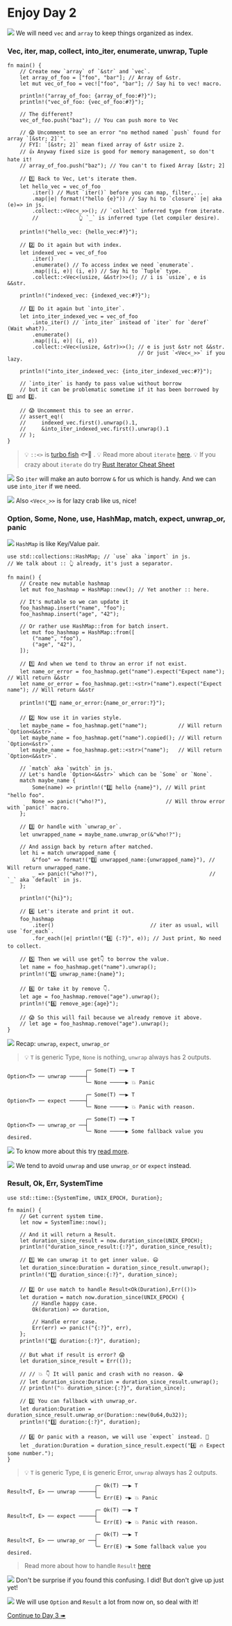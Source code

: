 # Enjoy Day 2

![](/assets/kat.png) <span class="speech-bubble">We will need `vec` and `array` to keep things organized as index.</span>

### Vec, iter, map, collect, into_iter, enumerate, unwrap, Tuple

```rust,editable
fn main() {
    // Create new `array` of `&str` and `vec`.
    let array_of_foo = ["foo", "bar"]; // Array of &str.
    let mut vec_of_foo = vec!["foo", "bar"]; // Say hi to vec! macro.

    println!("array_of_foo: {array_of_foo:#?}");
    println!("vec_of_foo: {vec_of_foo:#?}");

    // The different?
    vec_of_foo.push("baz"); // You can push more to Vec

    // 😱 Uncomment to see an error "no method named `push` found for array `[&str; 2]`".
    // FYI: `[&str; 2]` mean fixed array of &str usize 2.
    // 👍 Anyway fixed size is good for memory management, so don't hate it!
    // array_of_foo.push("baz"); // You can't to fixed Array [&str; 2]

    // 1️⃣ Back to Vec, Let's iterate them.
    let hello_vec = vec_of_foo
        .iter() // Must `iter()` before you can map, filter,...
        .map(|e| format!("hello {e}")) // Say hi to `closure` |e| aka (e)=> in js.
        .collect::<Vec<_>>(); // `collect` inferred type from iterate.
        //             👆 `_` is inferred type (let compiler desire).

    println!("hello_vec: {hello_vec:#?}");

    // 2️⃣ Do it again but with index.
    let indexed_vec = vec_of_foo
        .iter()
        .enumerate() // To access index we need `enumerate`.
        .map(|(i, e)| (i, e)) // Say hi to `Tuple` type.
        .collect::<Vec<(usize, &&str)>>(); // i is `usize`, e is &&str.

    println!("indexed_vec: {indexed_vec:#?}");

    // 3️⃣ Do it again but `into_iter`.
    let into_iter_indexed_vec = vec_of_foo
        .into_iter() // `into_iter` instead of `iter` for `deref` (Wait what?).
        .enumerate()
        .map(|(i, e)| (i, e))
        .collect::<Vec<(usize, &str)>>(); // e is just &str not &&str.
                                          // Or just `<Vec<_>>` if you lazy.

    println!("into_iter_indexed_vec: {into_iter_indexed_vec:#?}");

    // `into_iter` is handy to pass value without borrow
    // but it can be problematic sometime if it has been borrowed by 1️⃣ and 2️⃣.

    // 😱 Uncomment this to see an error.
    // assert_eq!(
    //     indexed_vec.first().unwrap().1,
    //     &into_iter_indexed_vec.first().unwrap().1
    // );
}
```

> 💡 `::<>` is [turbo fish](https://turbo.fish/) <span style="transform: scaleX(-1);"><span>🐟💨</span></span> .
> 💡 Read more about `iterate` [here](https://doc.rust-lang.org/rust-by-example/trait/iter.html).
> 💡 If you crazy about `iterate` do try [Rust Iterator Cheat Sheet](https://danielkeep.github.io/itercheat_baked.html)

![](/assets/kat.png) <span class="speech-bubble">So `iter` will make an auto borrow `&` for us which is handy.
And we can use `into_iter` if we need.</span>

![](/assets/duck.png) <span class="speech-bubble">Also `<Vec<_>>` is for lazy crab like us, nice!</span>

### Option, Some, None, use, HashMap, match, expect, unwrap_or, panic

![](/assets/kat.png) <span class="speech-bubble">`HashMap` is like Key/Value pair.</span>

```rust,editable
use std::collections::HashMap; // `use` aka `import` in js.
// We talk about :: 👆 already, it's just a separator.

fn main() {
    // Create new mutable hashmap
    let mut foo_hashmap = HashMap::new(); // Yet another :: here.

    // It's mutable so we can update it
    foo_hashmap.insert("name", "foo");
    foo_hashmap.insert("age", "42");

    // Or rather use HashMap::from for batch insert.
    let mut foo_hashmap = HashMap::from([
        ("name", "foo"),
        ("age", "42"),
    ]);

    // 1️⃣ And when we tend to throw an error if not exist.
    let name_or_error = foo_hashmap.get("name").expect("Expect name");        // Will return &&str
    let name_or_error = foo_hashmap.get::<str>("name").expect("Expect name"); // Will return &&str

    println!("1️⃣ name_or_error:{name_or_error:?}");

    // 2️⃣ Now use it in varies style.
    let maybe_name = foo_hashmap.get("name");          // Will return `Option<&&str>`.
    let maybe_name = foo_hashmap.get("name").copied(); // Will return `Option<&str>`.
    let maybe_name = foo_hashmap.get::<str>("name");   // Will return `Option<&&str>`.

    // `match` aka `switch` in js.
    // Let's handle `Option<&&str>` which can be `Some` or `None`.
    match maybe_name {
        Some(name) => println!("2️⃣ hello {name}"), // Will print "hello foo".
        None => panic!("who!?"),                   // Will throw error with `panic!` macro.
    };

    // 3️⃣ Or handle with `unwrap_or`.
    let unwrapped_name = maybe_name.unwrap_or(&"who!?");

    // And assign back by return after matched.
    let hi = match unwrapped_name {
        &"foo" => format!("3️⃣ unwrapped_name:{unwrapped_name}"), // Will return unwrapped_name.
        _ => panic!("who!?"),                                    // `_` aka `default` in js.
    };

    println!("{hi}");

    // 4️⃣ Let's iterate and print it out.
    foo_hashmap
        .iter()                               // iter as usual, will use `for_each`.
        .for_each(|e| println!("4️⃣ {:?}", e)); // Just print, No need to collect.

    // 5️⃣ Then we will use get👇 to borrow the value.
    let name = foo_hashmap.get("name").unwrap();
    println!("5️⃣ unwrap_name:{name}");

    // 6️⃣ Or take it by remove 👇.
    let age = foo_hashmap.remove("age").unwrap();
    println!("6️⃣ remove_age:{age}");

    // 😱 So this will fail because we already remove it above.
    // let age = foo_hashmap.remove("age").unwrap();
}
```

![](/assets/kat.png) <span class="speech-bubble">Recap: `unwrap`, `expect`, `unwrap_or`</span>

> 💡 `T` is generic Type, `None` is nothing, `unwrap` always has 2 outputs.

```
                         ╭─ Some(T) ──▶︎ T
Option<T> ── unwrap ─────┤
                         ╰─ None ─────▶︎ 💥 Panic
```

```
                         ╭─ Some(T) ──▶︎ T
Option<T> ── expect ─────┤
                         ╰─ None ─────▶︎ 💥 Panic with reason.
```

```
                         ╭─ Some(T) ──▶︎ T
Option<T> ── unwrap_or ──┤
                         ╰─ None ─────▶︎ Some fallback value you desired.
```

![](/assets/kat.png) <span class="speech-bubble">To know more about this try [read more](https://doc.rust-lang.org/rust-by-example/error/option_unwrap.html).</span>

![](/assets/duck.png) <span class="speech-bubble">We tend to avoid `unwrap` and use `unwrap_or` or `expect` instead.</span>

### Result, Ok, Err, SystemTime

```rust,editable
use std::time::{SystemTime, UNIX_EPOCH, Duration};

fn main() {
    // Get current system time.
    let now = SystemTime::now();

    // And it will return a Result.
    let duration_since_result = now.duration_since(UNIX_EPOCH);
    println!("duration_since_result:{:?}", duration_since_result);

    // 1️⃣ We can unwrap it to get inner value. 😃
    let duration_since:Duration = duration_since_result.unwrap();
    println!("1️⃣ duration_since:{:?}", duration_since);

    // 2️⃣ Or use match to handle Result<Ok(Duration),Err(())>
    let duration = match now.duration_since(UNIX_EPOCH) {
        // Handle happy case.
        Ok(duration) => duration,

        // Handle error case.
        Err(err) => panic!("{:?}", err),
    };
    println!("2️⃣ duration:{:?}", duration);

    // But what if result is error? 😱
    let duration_since_result = Err(());

    // // 💥 👇 It will panic and crash with no reason. 😭
    // let duration_since:Duration = duration_since_result.unwrap();
    // println!("💥 duration_since:{:?}", duration_since);

    // 3️⃣ You can fallback with unwrap_or.
    let duration:Duration = duration_since_result.unwrap_or(Duration::new(0u64,0u32));
    println!("3️⃣ duration:{:?}", duration);

    // 4️⃣ Or panic with a reason, we will use `expect` instead. 🫣
    let _duration:Duration = duration_since_result.expect("4️⃣ 🔥 Expect some number.");
}
```

> 💡 `T` is generic Type, `E` is generic Error, `unwrap` always has 2 outputs.

```
                            ╭─ Ok(T) ──▶︎ T
Result<T, E> ── unwrap ─────┤
                            ╰─ Err(E) ─▶︎ 💥 Panic
```

```
                            ╭─ Ok(T) ──▶︎ T
Result<T, E> ── expect ─────┤
                            ╰─ Err(E) ─▶︎ 💥 Panic with reason.
```

```
                            ╭─ Ok(T) ──▶︎ T
Result<T, E> ── unwrap_or ──┤
                            ╰─ Err(E) ─▶︎ Some fallback value you desired.
```

> Read more about how to handle `Result` [here](https://doc.rust-lang.org/rust-by-example/error/result.html)

![](/assets/duck.png) <span class="speech-bubble">Don't be surprise if you found this confusing. I did! But don't give up just yet!</span>

![](/assets/kat.png) <span class="speech-bubble">We will use `Option` and `Result` a lot from now on, so deal with it!</span>

[Continue to Day 3 ➠](./enjoy3.md)
